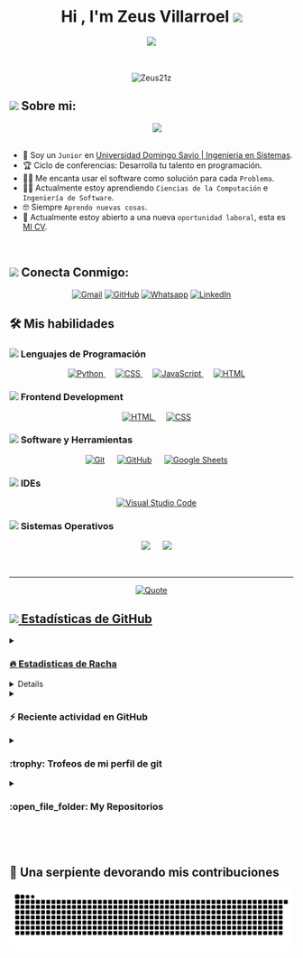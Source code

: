 <DOCUMENT>
<h1 align="center">Hi , I'm Zeus Villarroel <img src="https://media.giphy.com/media/hvRJCLFzcasrR4ia7z/giphy.gif" width="35"></h1>
<p align="center">
  <a href="https://github.com/DenverCoder1/readme-typing-svg"><img src="https://readme-typing-svg.herokuapp.com?font=Time+New+Roman&color=%23C8BE25&size=25&center=true&vCenter=true&width=600&height=100&lines=Ingeniero+en+Sistemas+%7C+Estudiante"></a>
</p>

<br>

<p align="center"> 
	<img src="https://komarev.com/ghpvc/?username=Zeus21z&label=Profile%20views&color=0047AB&style=plastic?" alt="Zeus21z" height=25px, width=160px/> 
</p>

## <picture><img src = "https://github.com/7oSkaaa/7oSkaaa/blob/main/Images/about_me.gif?raw=true" width = 50px></picture> Sobre mi:

<picture> <img align="right" src="https://github.com/7oSkaaa/7oSkaaa/blob/main/Images/Right_Side.gif?raw=true" width = 250px></picture>

<br><br>

- :school: Soy un `Junior` en [Universidad Domingo Savio | Ingeniería en Sistemas]([http://example.com](https://www.upds.edu.bo/)).
- :trophy: Ciclo de conferencias: Desarrolla tu talento en programación.
- :technologist: Me encanta usar el software como solución para cada `Problema`.
- :student: Actualmente estoy aprendiendo `Ciencias de la Computación` e `Ingeniería de Software`.
- :nerd_face: Siempre `Aprendo nuevas cosas`.
- :thinking: Actualmente estoy abierto a una nueva `oportunidad laboral`, esta es [MI CV](https://zeus21z.github.io/).
<br>

## <picture> <img src="https://github.com/7oSkaaa/7oSkaaa/blob/main/Images/Connect-with-me.gif?raw=true" width="100px"> </picture> Conecta Conmigo:
<p align="center">
	<a href="mailto:villarroelgarciazeus@gmail.com"><img img src="https://img.shields.io/badge/gmail-%23EA4335.svg?style=plastic&logo=gmail&logoColor=white" alt="Gmail"/></a>
	<a href="https://github.com/Zeus21z"><img src="https://img.shields.io/badge/github-%23181717.svg?style=plastic&logo=github&logoColor=white" alt="GitHub"/></a>
	<a href="https://wa.me/59172655708"><img src="https://img.shields.io/badge/whatsapp-%2325D366.svg?style=plastic&logo=whatsapp&logoColor=white" alt="Whatsapp"/></a>
	<a href="https://www.linkedin.com/in/zeus-villarroel-garcia-38587438a?utm_source=share&utm_campaign=share_via&utm_content=profile&utm_medium=android_app"><img src="https://img.shields.io/badge/linkedin-%230A66C2.svg?style=plastic&logo=linkedin&logoColor=white" alt="LinkedIn"/></a>
</p>

## 🛠️ Mis habilidades

### <picture> <img src = "https://github.com/7oSkaaa/7oSkaaa/blob/main/Images/Programming_Languages.gif?raw=true" width = 50px>  </picture> Lenguajes de Programación

<p align="center"> 
  &emsp; 
  <a href="https://www.python.org" target="_blank">
    <img alt="Python" src="https://img.shields.io/badge/Python%20-%2314354C.svg?style=plastic&logo=python&logoColor=white">
  </a>
  &emsp;
  <a href="https://www.w3schools.com/css/" target="_blank"> 
    <img alt="CSS" src="https://img.shields.io/badge/CSS%20-%231572B6.svg?style=plastic&logo=css3&logoColor=white">
  </a> 
  &emsp;
  <a href="https://developer.mozilla.org/en-US/docs/Web/JavaScript" target="_blank"> 
     <img alt="JavaScript" src="https://img.shields.io/badge/JavaScript%20-%23F7DF1E.svg?style=plastic&logo=javascript&logoColor=black">
   </a>
  &emsp;
  <a href="https://www.w3.org/html/" target="_blank"> 
   <img alt="HTML" src="https://img.shields.io/badge/HTML5%20-%23E34F26.svg?style=plastic&logo=html5&logoColor=white">
  </a>   
</p>

### <picture> <img src = "https://github.com/7oSkaaa/7oSkaaa/blob/main/Images/Front_End.gif?raw=true" width = 50px>  </picture> Frontend Development
<p align="center"> 
  &emsp; 
  <a href="https://www.w3.org/html/" target="_blank"> 
   <img alt="HTML" src="https://img.shields.io/badge/HTML5%20-%23E34F26.svg?style=plastic&logo=html5&logoColor=white">
  </a>   
  &emsp;
  <a href="https://www.w3schools.com/css/" target="_blank">
    <img alt="CSS" src="https://img.shields.io/badge/CSS%20-%231572B6.svg?style=plastic&logo=css3&logoColor=white">
  </a> 
</p>

### <picture> <img src = "https://github.com/7oSkaaa/7oSkaaa/blob/main/Images/Software_Tools.gif?raw=true" width = 50px>  </picture> Software y Herramientas

<p align="center">
  &emsp;
    <a href="#"><img alt="Git" src="https://img.shields.io/badge/Git%20-%23F05033.svg?style=plastic&logo=git&logoColor=white"></a>
  &emsp;
    <a href="#"><img alt="GitHub" src="https://img.shields.io/badge/github-%23181717.svg?style=plastic&logo=github&logoColor=white"></a>
  &emsp;
    <a href="#"><img alt="Google Sheets" src="https://img.shields.io/badge/Google%20Sheets%20-%2334A853.svg?style=plastic&logo=google%20sheets&logoColor=white"></a>
</p>

### <picture> <img src = "https://github.com/7oSkaaa/7oSkaaa/blob/main/Images/IDEs.gif?raw=true" width = 50px>  </picture> IDEs

<p align="center">
  &emsp;
    <a href="#"><img alt="Visual Studio Code" src="https://img.shields.io/badge/Visual%20Studio%20Code-0078d7.svg?style=plastic&logo=visual-studio-code&logoColor=white"></a>
</p>

### <picture> <img src = "https://github.com/7oSkaaa/7oSkaaa/blob/main/Images/OS.gif?raw=true" width = 50px>  </picture> Sistemas Operativos

<p align="center">
  &emsp;
    <a href="#"><img src="https://img.shields.io/badge/Windows-0078D6?style=plastic&logo=windows&logoColor=white"></a>
  &emsp;
    <a href="#"><img src="https://img.shields.io/badge/Ubuntu-E95420?style=plastic&logo=ubuntu&logoColor=white"></a>
</p>

<br> 

---

<p align = "center">
	<a href="https://github.com/piyushsuthar/github-readme-quotes"> <img alt = "Quote" src="https://quotes-github-readme.vercel.app/api?type=horizontal&theme=tokyonight&animation=grow_out_in&quoteCategory=programming">
</p>

## <picture> <img src = "https://github.com/7oSkaaa/7oSkaaa/blob/main/Images/Statistics.gif?raw=true" width = 50px>  </picture> Estadísticas de GitHub

<details><summary><h3> 🔥 Estadisticas de Racha</h3></summary>

----	

<p align="center"><img src="https://github-readme-streak-stats.herokuapp.com/?user=Zeus21z&theme=tokyonight_duo" alt="Zeus21z" /></p>

</details>

<details><summary><h3>💻 Estadisticas de mi perfil de GitHub</h3></summary>

----	

<p align="center">
    <a href="https://github.com/anuraghazra/github-readme-stats">
	    <img alt="Zeus21z's Github Stats" src="https://github-readme-stats.vercel.app/api?username=Zeus21z&show_icons=true&count_private=true&locale=en&theme=tokyonight&layout=compact" height="230px"/></a>
	  <img src="https://github-readme-stats.vercel.app/api/top-langs?username=Zeus21z&langs_count=10&show_icons=true&locale=en&theme=tokyonight" alt="Zeus21z" height="230px"/>
<br/>

  <b>Note:</b> Los idiomas principales son solo una métrica de los idiomas que componen mi código público y no reflejan la experiencia o el nivel de habilidad.
  </p>
</details>

<details><summary><h3>⚡ Reciente actividad en GitHub</h3></summary>

----	

[![Zeus21z's github activity graph](https://github-readme-activity-graph.cyclic.app/graph?username=Zeus21z&theme=github)](https://github.com/Zeus21z/github-readme-activity-graph)

</details>

<details><summary> <h3> :trophy: Trofeos de mi perfil de git </h3></summary>

----	

<p align="center"> <a href="https://github.com/ryo-ma/github-profile-trophy"><img src="https://github-profile-trophy.vercel.app/?username=Zeus21z&layout=compact&theme=tokyonight&column=4&margin-w=15&margin-h=15" alt="Zeus21z" /></a> </p>

[![@Zeus21z's Holopin board](https://holopin.io/api/user/board?user=Zeus21z)](https://holopin.io/@Zeus21z)

</details>

<details><summary><h3> :open_file_folder: My Repositorios </h3></summary>

----	

<div>
  <p align="center">
	<a href="https://github.com/Zeus21z/trabajos">
      		<img src="https://github-readme-stats.vercel.app/api/pin/?username=Zeus21z&repo=trabajos&theme=tokyonight" alt="GitHub Stats" />
    	</a>
	<a href="https://github.com/Zeus21z/javascript">
      		<img src="https://github-readme-stats.vercel.app/api/pin/?username=Zeus21z&repo=javascript&theme=tokyonight" alt="GitHub Stats" />
    	</a>
    	<a href="https://github.com/Zeus21z/proyecto">
      		<img src="https://github-readme-stats.vercel.app/api/pin/?username=Zeus21z&repo=proyecto&theme=tokyonight" alt="GitHub Stats" />
    	</a>
    	<a href="https://github.com/Zeus21z/tallerlinux">
      		<img src="https://github-readme-stats.vercel.app/api/pin/?username=Zeus21z&repo=tallerlinux&theme=tokyonight" alt="GitHub Stats" />
    	</a>
    	<a href="https://github.com/Zeus21z/dw2-Actividad3">
      		<img src="https://github-readme-stats.vercel.app/api/pin/?username=Zeus21z&repo=dw2-Actividad3&theme=tokyonight" alt="GitHub Stats" />
    	</a>
  </p>
</div>
</details>

</br></br>

## 🐍 Una serpiente devorando mis contribuciones
	
<p align = "center">
	<img src = "https://github.com/7oSkaaa/7oSkaaa/blob/output/github-contribution-grid-snake.svg?" alt = "Snake Game"/>
</p>
